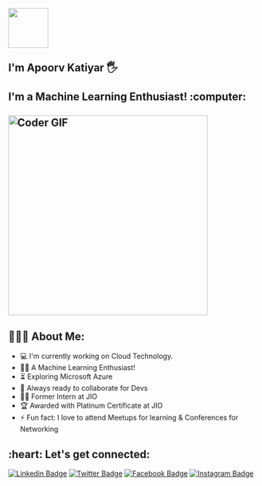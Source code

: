 <h2 align="left">
 <abc>
  <br> <img src="https://media.giphy.com/media/26xBwdIuRJiAIqHwA/giphy.gif" width="80"> <br>
  <br> I'm  Apoorv Katiyar 🖐️<br>
  <br> I'm a Machine Learning Enthusiast! :computer:<br>
  <br>
    <img src="https://media.giphy.com/media/neffXsHmkBieY/giphy.gif" alt="Coder GIF" width="400">
 </abc>
</h2> 
<h2 align="left">👨🏻‍💻 About Me:</h2>

- :computer: I'm currently working on Cloud Technology. 
- 👨‍💻 A Machine Learning Enthusiast!
- :hourglass_flowing_sand:  Exploring Microsoft Azure
- :rocket: Always ready to collaborate for Devs
- :man_technologist: Former Intern at JIO
- :trophy: Awarded with Platinum Certificate at JIO
- :zap: Fun fact: I love to attend Meetups for learning & Conferences for Networking<br>

<h2 align="left">:heart: Let's get connected:</h2>

[![Linkedin Badge](https://img.shields.io/badge/-apoorvkatiyar-blue?style=flat-square&logo=Linkedin&logoColor=white&link=https://www.linkedin.com/in/apoorvkatiyar/)](https://www.linkedin.com/in/apoorvkatiyar/) [![Twitter Badge](https://img.shields.io/badge/-@apoorvkatiyar-1ca0f1?style=flat-square&labelColor=1ca0f1&logo=twitter&logoColor=white&link=https://twitter.com/KatiyarApoorv)](https://twitter.com/KatiyarApoorv) [![Facebook Badge](https://img.shields.io/badge/-@apoorvkatiyar-3b5998?style=flat-square&labelColor=3b5998&logo=facebook&logoColor=white&link=https://www.facebook.com/Ap00rv001)](https://www.facebook.com/Ap00rv001) [![Instagram Badge](https://img.shields.io/badge/-@apoorvkatiyar-D7008A?style=flat-square&labelColor=D7008A&logo=Instagram&logoColor=white&link=https://www.instagram.com/ap00rv_katiyar/)](https://www.instagram.com/ap00rv_katiyar/)
